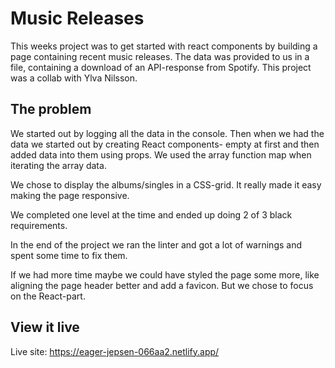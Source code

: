 # Music Releases

This weeks project was to get started with react components by building a page containing recent music releases. The data was provided to us in a file, containing a download of an API-response from Spotify. This project was a collab with Ylva Nilsson.

## The problem

We started out by logging all the data in the console. Then when we had the data we started out by creating React components- empty at first and then added data into them using props. We used the array function map when iterating the array data. 

We chose to display the albums/singles in a CSS-grid. It really made it easy making the page responsive. 

We completed one level at the time and ended up doing 2 of 3 black requirements. 

In the end of the project we ran the linter and got a lot of warnings and spent some time to fix them. 

If we had more time maybe we could have styled the page some more, like aligning the page header better and add a favicon. But we chose to focus on the React-part. 

## View it live

Live site: https://eager-jepsen-066aa2.netlify.app/ 
